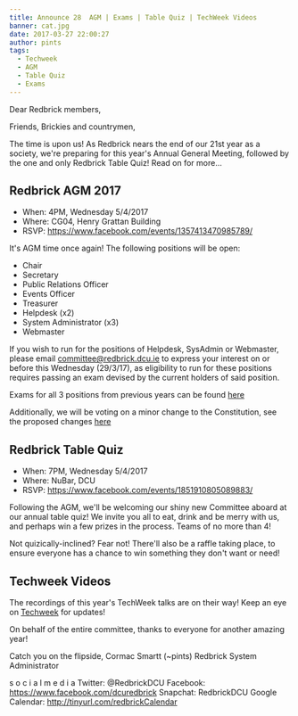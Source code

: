 ```yaml
---
title: Announce 28  AGM | Exams | Table Quiz | TechWeek Videos
banner: cat.jpg
date: 2017-03-27 22:00:27
author: pints
tags:
  - Techweek
  - AGM
  - Table Quiz
  - Exams
---
```

Dear Redbrick members,

Friends, Brickies and countrymen,

The time is upon us! As Redbrick nears the end of our 21st year as a society,
we're preparing for this year's Annual General Meeting, followed by the one
and only Redbrick Table Quiz! Read on for more...

 <!-- more -->

## Redbrick AGM 2017

 - When: 4PM, Wednesday 5/4/2017
 - Where: CG04, Henry Grattan Building
 - RSVP: https://www.facebook.com/events/1357413470985789/

It's AGM time once again! The following positions will be open:

 - Chair
 - Secretary
 - Public Relations Officer
 - Events Officer
 - Treasurer
 - Helpdesk (x2)
 - System Administrator (x3)
 - Webmaster

If you wish to run for the positions of Helpdesk, SysAdmin or Webmaster, please
email committee@redbrick.dcu.ie to express your interest on or before this
Wednesday (29/3/17), as eligibility to run for these positions requires
passing an exam devised by the current holders of said position.

Exams for all 3 positions from previous years can be found [here](/help/exams/)

Additionally, we will be voting on a minor change to the Constitution, see the
proposed changes [here](https://github.com/redbrick/static-site/pull/145)

## Redbrick Table Quiz

 - When: 7PM, Wednesday 5/4/2017
 - Where: NuBar, DCU
 - RSVP: https://www.facebook.com/events/1851910805089883/


Following the AGM, we'll be welcoming our shiny new Committee aboard at our
annual table quiz! We invite you all to eat, drink and be merry with us, and
perhaps win a few prizes in the process. Teams of no more than 4!

Not quizically-inclined? Fear not! There'll also be a raffle taking place, to
ensure everyone has a chance to win something they don't want or need!

## Techweek Videos

The recordings of this year's TechWeek talks are on their way! Keep an eye on
[Techweek](https://techweek.dcu.ie) for updates!

On behalf of the entire committee, thanks to everyone for another amazing year!

Catch you on the flipside,
Cormac Smartt (~pints)
Redbrick System Administrator

s o c i a l m e d i a
Twitter: @RedbrickDCU
Facebook: https://www.facebook.com/dcuredbrick
Snapchat: RedbrickDCU
Google Calendar: http://tinyurl.com/redbrickCalendar
